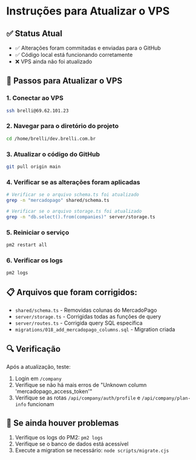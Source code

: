 # Instruções para Atualizar o VPS

## ✅ Status Atual
- ✅ Alterações foram commitadas e enviadas para o GitHub
- ✅ Código local está funcionando corretamente
- ❌ VPS ainda não foi atualizado

## 🔧 Passos para Atualizar o VPS

### 1. Conectar ao VPS
```bash
ssh brelli@69.62.101.23
```

### 2. Navegar para o diretório do projeto
```bash
cd /home/brelli/dev.brelli.com.br
```

### 3. Atualizar o código do GitHub
```bash
git pull origin main
```

### 4. Verificar se as alterações foram aplicadas
```bash
# Verificar se o arquivo schema.ts foi atualizado
grep -n "mercadopago" shared/schema.ts

# Verificar se o arquivo storage.ts foi atualizado
grep -n "db.select().from(companies)" server/storage.ts
```

### 5. Reiniciar o serviço
```bash
pm2 restart all
```

### 6. Verificar os logs
```bash
pm2 logs
```

## 📋 Arquivos que foram corrigidos:
- `shared/schema.ts` - Removidas colunas do MercadoPago
- `server/storage.ts` - Corrigidas todas as funções de query
- `server/routes.ts` - Corrigida query SQL específica
- `migrations/018_add_mercadopago_columns.sql` - Migration criada

## 🔍 Verificação
Após a atualização, teste:
1. Login em `/company`
2. Verifique se não há mais erros de "Unknown column 'mercadopago_access_token'"
3. Verifique se as rotas `/api/company/auth/profile` e `/api/company/plan-info` funcionam

## 🚨 Se ainda houver problemas
1. Verifique os logs do PM2: `pm2 logs`
2. Verifique se o banco de dados está acessível
3. Execute a migration se necessário: `node scripts/migrate.cjs` 